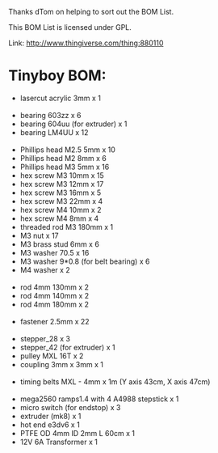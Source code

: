 Thanks dTom on helping to sort out the BOM List.

This BOM List is licensed under GPL.

Link: http://www.thingiverse.com/thing:880110

# Tinyboy BOM:

* lasercut acrylic 3mm x 1
<br><br>
* bearing 603zz x 6
* bearing 604uu (for extruder) x 1
* bearing LM4UU x 12
<br><br>
* Phillips head M2.5 5mm x 10
* Phillips head M2 8mm x 6
* Phillips head M3 5mm x 16
* hex screw M3 10mm x 15
* hex screw M3 12mm x 17
* hex screw M3 16mm x 5
* hex screw M3 22mm x 4
* hex screw M4 10mm x 2
* hex screw M4 8mm x 4
* threaded rod M3 180mm x 1
* M3 nut x 17
* M3 brass stud 6mm x 6
* M3 washer 70.5 x 16
* M3 washer 9*0.8 (for belt bearing) x 6
* M4 washer x 2
<br><br>
* rod 4mm 130mm x 2
* rod 4mm 140mm x 2
* rod 4mm 180mm x 2
<br><br>
* fastener 2.5mm x 22
<br><br>
* stepper_28 x 3
* stepper_42 (for extruder) x 1
* pulley MXL 16T x 2
* coupling 3mm x 3mm x 1
<br><br>
* timing belts MXL - 4mm x 1m (Y axis 43cm, X axis 47cm)
<br><br>
* mega2560 ramps1.4 with 4 A4988 stepstick x 1
* micro switch (for endstop) x 3
* extruder (mk8) x 1
* hot end e3dv6 x 1
* PTFE OD 4mm ID 2mm L 60cm x 1
* 12V 6A Transformer x 1
